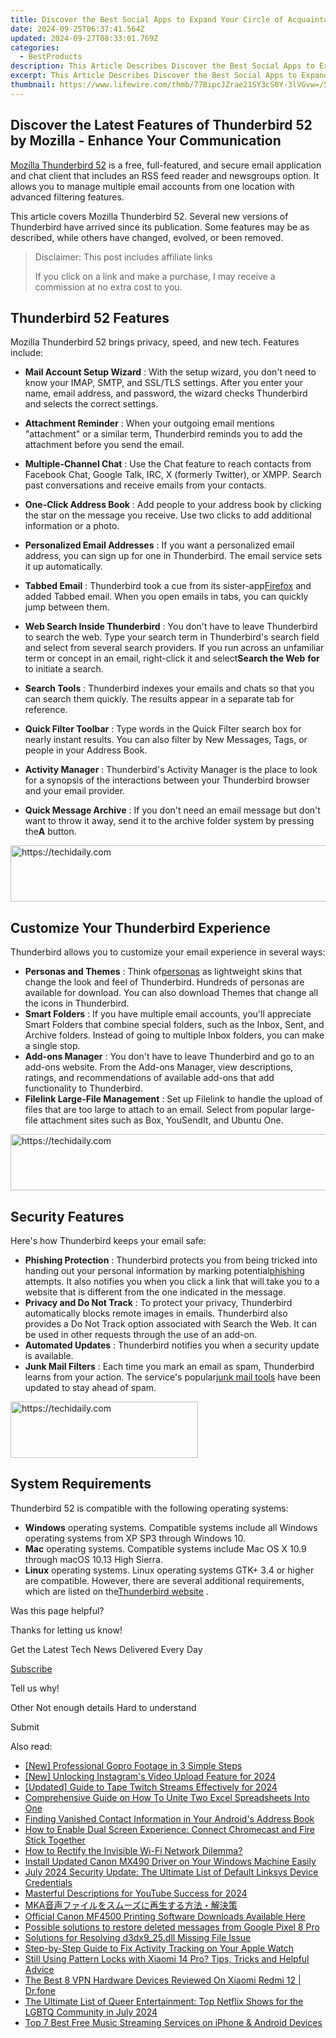 ```yaml
---
title: Discover the Best Social Apps to Expand Your Circle of Acquaintances
date: 2024-09-25T06:37:41.564Z
updated: 2024-09-27T08:33:01.769Z
categories:
  - BestProducts
description: This Article Describes Discover the Best Social Apps to Expand Your Circle of Acquaintances
excerpt: This Article Describes Discover the Best Social Apps to Expand Your Circle of Acquaintances
thumbnail: https://www.lifewire.com/thmb/77BipcJZrae21SY3cS0Y-3lVGvw=/540x405/filters:no_upscale():max_bytes(150000):strip_icc():format(webp)/GettyImages-1197870188-763cd0beeb4b42ba95eb87c9d5fd97d9.jpg
---
```


## Discover the Latest Features of Thunderbird 52 by Mozilla - Enhance Your Communication
[Mozilla Thunderbird 52](https://www.thunderbird.net/) is a free, full-featured, and secure email application and chat client that includes an RSS feed reader and newsgroups option. It allows you to manage multiple email accounts from one location with advanced filtering features.

 This article covers Mozilla Thunderbird 52\. Several new versions of Thunderbird have arrived since its publication. Some features may be as described, while others have changed, evolved, or been removed.

>  Disclaimer: This post includes affiliate links
>
>  If you click on a link and make a purchase, I may receive a commission at no extra cost to you.
>

## Thunderbird 52 Features

 Mozilla Thunderbird 52 brings privacy, speed, and new tech. Features include:

* **Mail Account Setup Wizard** : With the setup wizard, you don't need to know your IMAP, SMTP, and SSL/TLS settings. After you enter your name, email address, and password, the wizard checks Thunderbird and selects the correct settings.
* **Attachment Reminder** : When your outgoing email mentions "attachment" or a similar term, Thunderbird reminds you to add the attachment before you send the email.
* **Multiple-Channel Chat** : Use the Chat feature to reach contacts from Facebook Chat, Google Talk, IRC, X (formerly Twitter), or XMPP. Search past conversations and receive emails from your contacts.
* **One-Click Address Book** : Add people to your address book by clicking the star on the message you receive. Use two clicks to add additional information or a photo.
* **Personalized Email Addresses** : If you want a personalized email address, you can sign up for one in Thunderbird. The email service sets it up automatically.
* **Tabbed Email** : Thunderbird took a cue from its sister-app[Firefox](https://www.lifewire.com/firefox-security-tips-and-tools-2487972) and added Tabbed email. When you open emails in tabs, you can quickly jump between them.

* **Web Search Inside Thunderbird** : You don't have to leave Thunderbird to search the web. Type your search term in Thunderbird's search field and select from several search providers. If you run across an unfamiliar term or concept in an email, right-click it and select**Search the Web** **for** to initiate a search.
* **Search Tools** : Thunderbird indexes your emails and chats so that you can search them quickly. The results appear in a separate tab for reference.
* **Quick Filter Toolbar** : Type words in the Quick Filter search box for nearly instant results. You can also filter by New Messages, Tags, or people in your Address Book.
* **Activity Manager** : Thunderbird's Activity Manager is the place to look for a synopsis of the interactions between your Thunderbird browser and your email provider.
* **Quick Message Archive** : If you don't need an email message but don't want to throw it away, send it to the archive folder system by pressing the**A** button.

<!-- affiliate ads begin -->
<a href="https://appsumo.8odi.net/c/5597632/2123736/7443" target="_top" id="2123736">
  <img src="//a.impactradius-go.com/display-ad/7443-2123736" border="0" alt="https://techidaily.com" width="728" height="90"/>
</a>
<img height="0" width="0" src="https://appsumo.8odi.net/i/5597632/2123736/7443" style="position:absolute;visibility:hidden;" border="0" />
<!-- affiliate ads end -->

## Customize Your Thunderbird Experience

 Thunderbird allows you to customize your email experience in several ways:

* **Personas and Themes** : Think of[personas](https://addons.thunderbird.net/en-Us/thunderbird/search/?q=personas&cat=collections?q=personas&cat=collections) as lightweight skins that change the look and feel of Thunderbird. Hundreds of personas are available for download. You can also download Themes that change all the icons in Thunderbird.
* **Smart Folders** : If you have multiple email accounts, you'll appreciate Smart Folders that combine special folders, such as the Inbox, Sent, and Archive folders. Instead of going to multiple Inbox folders, you can make a single stop.
* **Add-ons Manager** : You don't have to leave Thunderbird and go to an add-ons website. From the Add-ons Manager, view descriptions, ratings, and recommendations of available add-ons that add functionality to Thunderbird.
* **Filelink Large-File Management** : Set up Filelink to handle the upload of files that are too large to attach to an email. Select from popular large-file attachment sites such as Box, YouSendIt, and Ubuntu One.

<!-- affiliate ads begin -->
<a href="https://aligracehair.sjv.io/c/5597632/1925489/19272" target="_top" id="1925489">
  <img src="//a.impactradius-go.com/display-ad/19272-1925489" border="0" alt="https://techidaily.com" width="728" height="90"/>
</a>
<img height="0" width="0" src="https://aligracehair.sjv.io/i/5597632/1925489/19272" style="position:absolute;visibility:hidden;" border="0" />
<!-- affiliate ads end -->

## Security Features

 Here's how Thunderbird keeps your email safe:

* **Phishing Protection** : Thunderbird protects you from being tricked into handing out your personal information by marking potential[phishing](https://www.lifewire.com/email-scams-4846746) attempts. It also notifies you when you click a link that will take you to a website that is different from the one indicated in the message.
* **Privacy and Do Not Track** : To protect your privacy, Thunderbird automatically blocks remote images in emails. Thunderbird also provides a Do Not Track option associated with Search the Web. It can be used in other requests through the use of an add-on.
* **Automated Updates** : Thunderbird notifies you when a security update is available.
* **Junk Mail Filters** : Each time you mark an email as spam, Thunderbird learns from your action. The service's popular[junk mail tools](https://www.lifewire.com/auto-spam-to-junk-thunderbird-1173117) have been updated to stay ahead of spam.

<!-- affiliate ads begin -->
<a href="https://aligracehair.sjv.io/c/5597632/2080342/19272" target="_top" id="2080342">
  <img src="//a.impactradius-go.com/display-ad/19272-2080342" border="0" alt="https://techidaily.com" width="300" height="90"/>
</a>
<img height="0" width="0" src="https://aligracehair.sjv.io/i/5597632/2080342/19272" style="position:absolute;visibility:hidden;" border="0" />
<!-- affiliate ads end -->

## System Requirements

 Thunderbird 52 is compatible with the following operating systems:

* **Windows** operating systems. Compatible systems include all Windows operating systems from XP SP3 through Windows 10.
* **Mac** operating systems. Compatible systems include Mac OS X 10.9 through macOS 10.13 High Sierra.
* **Linux** operating systems. Linux operating systems GTK+ 3.4 or higher are compatible. However, there are several additional requirements, which are listed on the[Thunderbird website](https://www.thunderbird.net/en-US/thunderbird/52.6.0/system-requirements/) .

Was this page helpful?

Thanks for letting us know!

 Get the Latest Tech News Delivered Every Day

[Subscribe](https://www.lifewire.com/#)

Tell us why!

 Other  Not enough details  Hard to understand

 Submit

<ins class="adsbygoogle"
     style="display:block"
     data-ad-format="autorelaxed"
     data-ad-client="ca-pub-7571918770474297"
     data-ad-slot="1223367746"></ins>

<ins class="adsbygoogle"
     style="display:block"
     data-ad-client="ca-pub-7571918770474297"
     data-ad-slot="8358498916"
     data-ad-format="auto"
     data-full-width-responsive="true"></ins>

<span class="atpl-alsoreadstyle">Also read:</span>
<div><ul>
<li><a href="https://fox-access.techidaily.com/new-professional-gopro-footage-in-3-simple-steps/"><u>[New] Professional Gopro Footage in 3 Simple Steps</u></a></li>
<li><a href="https://facebook-video-content.techidaily.com/new-unlocking-instagrams-video-upload-feature-for-2024/"><u>[New] Unlocking Instagram's Video Upload Feature for 2024</u></a></li>
<li><a href="https://screen-recording.techidaily.com/updated-guide-to-tape-twitch-streams-effectively-for-2024/"><u>[Updated] Guide to Tape Twitch Streams Effectively for 2024</u></a></li>
<li><a href="https://techno-recovery.techidaily.com/comprehensive-guide-on-how-to-unite-two-excel-spreadsheets-into-one/"><u>Comprehensive Guide on How To Unite Two Excel Spreadsheets Into One</u></a></li>
<li><a href="https://techno-recovery.techidaily.com/finding-vanished-contact-information-in-your-androids-address-book/"><u>Finding Vanished Contact Information in Your Android's Address Book</u></a></li>
<li><a href="https://techno-recovery.techidaily.com/how-to-enable-dual-screen-experience-connect-chromecast-and-fire-stick-together/"><u>How to Enable Dual Screen Experience: Connect Chromecast and Fire Stick Together</u></a></li>
<li><a href="https://techno-recovery.techidaily.com/how-to-rectify-the-invisible-wi-fi-network-dilemma/"><u>How to Rectify the Invisible Wi-Fi Network Dilemma?</u></a></li>
<li><a href="https://win-amazing.techidaily.com/install-updated-canon-mx490-driver-on-your-windows-machine-easily/"><u>Install Updated Canon MX490 Driver on Your Windows Machine Easily</u></a></li>
<li><a href="https://techno-recovery.techidaily.com/july-2024-security-update-the-ultimate-list-of-default-linksys-device-credentials/"><u>July 2024 Security Update: The Ultimate List of Default Linksys Device Credentials</u></a></li>
<li><a href="https://youtube-stream.techidaily.com/masterful-descriptions-for-youtube-success-for-2024/"><u>Masterful Descriptions for YouTube Success for 2024</u></a></li>
<li><a href="https://blog-min.techidaily.com/1726030572193-mka/"><u>MKA音声ファイルをスムーズに再生する方法・解決策</u></a></li>
<li><a href="https://hardware-updates.techidaily.com/official-canon-mf4500-printing-software-downloads-available-here/"><u>Official Canon MF4500 Printing Software Downloads Available Here</u></a></li>
<li><a href="https://review-topics.techidaily.com/possible-solutions-to-restore-deleted-messages-from-google-pixel-8-pro-by-fonelab-android-recover-messages/"><u>Possible solutions to restore deleted messages from Google Pixel 8 Pro</u></a></li>
<li><a href="https://techno-recovery.techidaily.com/solutions-for-resolving-d3dx925dll-missing-file-issue/"><u>Solutions for Resolving d3dx9_25.dll Missing File Issue</u></a></li>
<li><a href="https://techno-recovery.techidaily.com/step-by-step-guide-to-fix-activity-tracking-on-your-apple-watch/"><u>Step-by-Step Guide to Fix Activity Tracking on Your Apple Watch</u></a></li>
<li><a href="https://unlock-android.techidaily.com/still-using-pattern-locks-with-xiaomi-14-pro-tips-tricks-and-helpful-advice-by-drfone-android/"><u>Still Using Pattern Locks with Xiaomi 14 Pro? Tips, Tricks and Helpful Advice</u></a></li>
<li><a href="https://fake-location.techidaily.com/the-best-8-vpn-hardware-devices-reviewed-on-xiaomi-redmi-12-drfone-by-drfone-virtual-android/"><u>The Best 8 VPN Hardware Devices Reviewed On Xiaomi Redmi 12 | Dr.fone</u></a></li>
<li><a href="https://techno-recovery.techidaily.com/the-ultimate-list-of-queer-entertainment-top-netflix-shows-for-the-lgbtq-community-in-july-2024/"><u>The Ultimate List of Queer Entertainment: Top Netflix Shows for the LGBTQ Community in July 2024</u></a></li>
<li><a href="https://techno-recovery.techidaily.com/top-7-best-free-music-streaming-services-on-iphone-and-android-devices/"><u>Top 7 Best Free Music Streaming Services on iPhone & Android Devices</u></a></li>
</ul></div>

